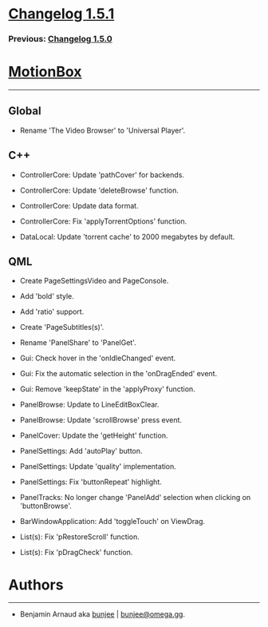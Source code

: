 # [Changelog 1.5.1](http://omega.gg/MotionBox/changes/1.5.1.html)

### Previous: [Changelog 1.5.0](1.5.0.html)

# [MotionBox](http://omega.gg/MotionBox)
---

## Global

- Rename 'The Video Browser' to 'Universal Player'.


## C++

- ControllerCore: Update 'pathCover' for backends.

- ControllerCore: Update 'deleteBrowse' function.

- ControllerCore: Update data format.

- ControllerCore: Fix 'applyTorrentOptions' function.

- DataLocal: Update 'torrent cache' to 2000 megabytes by default.


## QML

- Create PageSettingsVideo and PageConsole.

- Add 'bold' style.

- Add 'ratio' support.

- Create 'PageSubtitles(s)'.

- Rename 'PanelShare' to 'PanelGet'.

- Gui: Check hover in the 'onIdleChanged' event.

- Gui: Fix the automatic selection in the 'onDragEnded' event.

- Gui: Remove 'keepState' in the 'applyProxy' function.

- PanelBrowse: Update to LineEditBoxClear.

- PanelBrowse: Update 'scrollBrowse' press event.

- PanelCover: Update the 'getHeight' function.

- PanelSettings: Add 'autoPlay' button.

- PanelSettings: Update 'quality' implementation.

- PanelSettings: Fix 'buttonRepeat' highlight.

- PanelTracks: No longer change 'PanelAdd' selection when clicking on 'buttonBrowse'.

- BarWindowApplication: Add 'toggleTouch' on ViewDrag.

- List(s): Fix 'pRestoreScroll' function.

- List(s): Fix 'pDragCheck' function.


# Authors
---

- Benjamin Arnaud aka [bunjee](http://bunjee.me) | <bunjee@omega.gg>.
